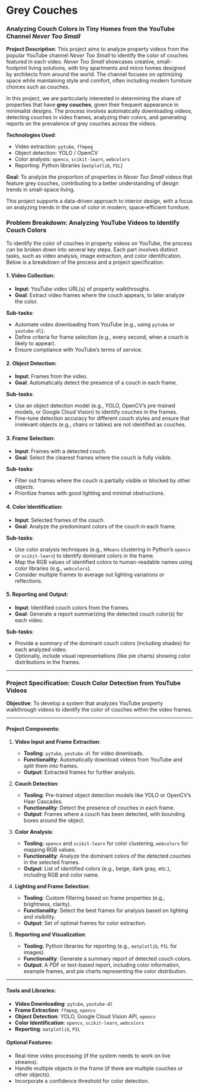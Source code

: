 # Grey Couches

### Analyzing Couch Colors in Tiny Homes from the YouTube Channel *Never Too Small*

**Project Description**:
This project aims to analyze property videos from the popular YouTube channel *Never Too Small* to identify the color of couches featured in each video. *Never Too Small* showcases creative, small-footprint living solutions, with tiny apartments and micro homes designed by architects from around the world. The channel focuses on optimizing space while maintaining style and comfort, often including modern furniture choices such as couches. 

In this project, we are particularly interested in determining the share of properties that have **grey couches**, given their frequent appearance in minimalist designs. The process involves automatically downloading videos, detecting couches in video frames, analyzing their colors, and generating reports on the prevalence of grey couches across the videos.

**Technologies Used**:
- Video extraction: `pytube`, `ffmpeg`
- Object detection: YOLO / OpenCV
- Color analysis: `opencv`, `scikit-learn`, `webcolors`
- Reporting: Python libraries (`matplotlib`, `PIL`)

**Goal**:
To analyze the proportion of properties in *Never Too Small* videos that feature grey couches, contributing to a better understanding of design trends in small-space living.

This project supports a data-driven approach to interior design, with a focus on analyzing trends in the use of color in modern, space-efficient furniture.

### Problem Breakdown: Analyzing YouTube Videos to Identify Couch Colors

To identify the color of couches in property videos on YouTube, the process can be broken down into several key steps. Each part involves distinct tasks, such as video analysis, image extraction, and color identification. Below is a breakdown of the process and a project specification.

#### 1. **Video Collection**:
   - **Input**: YouTube video URL(s) of property walkthroughs.
   - **Goal**: Extract video frames where the couch appears, to later analyze the color.

   **Sub-tasks**:
   - Automate video downloading from YouTube (e.g., using `pytube` or `youtube-dl`).
   - Define criteria for frame selection (e.g., every second, when a couch is likely to appear).
   - Ensure compliance with YouTube’s terms of service.

#### 2. **Object Detection**:
   - **Input**: Frames from the video.
   - **Goal**: Automatically detect the presence of a couch in each frame.
   
   **Sub-tasks**:
   - Use an object detection model (e.g., YOLO, OpenCV’s pre-trained models, or Google Cloud Vision) to identify couches in the frames.
   - Fine-tune detection accuracy for different couch styles and ensure that irrelevant objects (e.g., chairs or tables) are not identified as couches.

#### 3. **Frame Selection**:
   - **Input**: Frames with a detected couch.
   - **Goal**: Select the clearest frames where the couch is fully visible.

   **Sub-tasks**:
   - Filter out frames where the couch is partially visible or blocked by other objects.
   - Prioritize frames with good lighting and minimal obstructions.

#### 4. **Color Identification**:
   - **Input**: Selected frames of the couch.
   - **Goal**: Analyze the predominant colors of the couch in each frame.

   **Sub-tasks**:
   - Use color analysis techniques (e.g., `KMeans` clustering in Python’s `opencv` or `scikit-learn`) to identify dominant colors in the frame.
   - Map the RGB values of identified colors to human-readable names using color libraries (e.g., `webcolors`).
   - Consider multiple frames to average out lighting variations or reflections.

#### 5. **Reporting and Output**:
   - **Input**: Identified couch colors from the frames.
   - **Goal**: Generate a report summarizing the detected couch color(s) for each video.

   **Sub-tasks**:
   - Provide a summary of the dominant couch colors (including shades) for each analyzed video.
   - Optionally, include visual representations (like pie charts) showing color distributions in the frames.

---

### Project Specification: Couch Color Detection from YouTube Videos

**Objective**: 
To develop a system that analyzes YouTube property walkthrough videos to identify the color of couches within the video frames.

---

#### **Project Components**:

1. **Video Input and Frame Extraction**:
   - **Tooling**: `pytube`, `youtube-dl` for video downloads.
   - **Functionality**: Automatically download videos from YouTube and split them into frames.
   - **Output**: Extracted frames for further analysis.

2. **Couch Detection**:
   - **Tooling**: Pre-trained object detection models like YOLO or OpenCV’s Haar Cascades.
   - **Functionality**: Detect the presence of couches in each frame.
   - **Output**: Frames where a couch has been detected, with bounding boxes around the object.

3. **Color Analysis**:
   - **Tooling**: `opencv` and `scikit-learn` for color clustering, `webcolors` for mapping RGB values.
   - **Functionality**: Analyze the dominant colors of the detected couches in the selected frames.
   - **Output**: List of identified colors (e.g., beige, dark gray, etc.), including RGB and color name.

4. **Lighting and Frame Selection**:
   - **Tooling**: Custom filtering based on frame properties (e.g., brightness, clarity).
   - **Functionality**: Select the best frames for analysis based on lighting and visibility.
   - **Output**: Set of optimal frames for color extraction.

5. **Reporting and Visualization**:
   - **Tooling**: Python libraries for reporting (e.g., `matplotlib`, `PIL` for images).
   - **Functionality**: Generate a summary report of detected couch colors.
   - **Output**: A PDF or text-based report, including color information, example frames, and pie charts representing the color distribution.

---

#### **Tools and Libraries**:
- **Video Downloading**: `pytube`, `youtube-dl`
- **Frame Extraction**: `ffmpeg`, `opencv`
- **Object Detection**: YOLO, Google Cloud Vision API, `opencv`
- **Color Identification**: `opencv`, `scikit-learn`, `webcolors`
- **Reporting**: `matplotlib`, `PIL`

#### **Optional Features**:
- Real-time video processing (if the system needs to work on live streams).
- Handle multiple objects in the frame (if there are multiple couches or other objects).
- Incorporate a confidence threshold for color detection.
